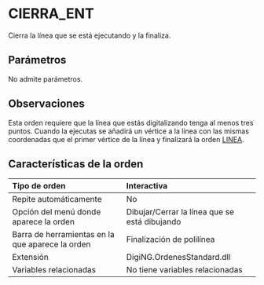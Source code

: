 # CIERRA\_ENT

Cierra la línea que se está ejecutando y la finaliza.

## Parámetros

No admite parámetros.

## Observaciones

Esta orden requiere que la línea que estás digitalizando tenga al menos tres puntos. Cuando la ejecutas se añadirá un vértice a la línea con las mismas coordenadas que el primer vértice de la línea y finalizará la orden [LINEA](/digi3d-net/referencia/ventana-de-dibujo/ordenes/c/LINEA.html).

## Características de la orden

| Tipo de orden | Interactiva |
| :--- | :--- |
| Repite automáticamente | No |
| Opción del menú donde aparece la orden | Dibujar/Cerrar la línea que se está dibujando |
| Barra de herramientas en la que aparece la orden | Finalización de polilínea |
| Extensión | DigiNG.OrdenesStandard.dll |
| Variables relacionadas | No tiene variables relacionadas |

